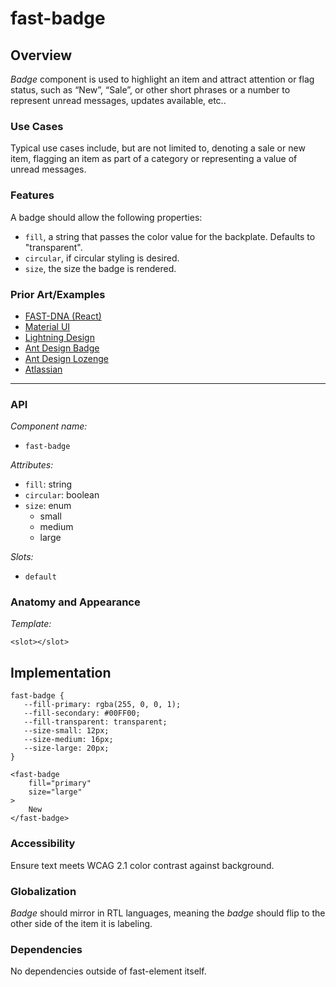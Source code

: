 # fast-badge

## Overview

*Badge* component is used to highlight an item and attract attention or flag status, such as “New”, “Sale”, or other short phrases or a number to represent unread messages, updates available, etc..

### Use Cases

Typical use cases include, but are not limited to, denoting a sale or new item, flagging an item as part of a category or representing a value of unread messages.
  
### Features

A badge should allow the following properties:
- `fill`, a string that passes the color value for the backplate. Defaults to "transparent".
- `circular`, if circular styling is desired.
- `size`, the size the badge is rendered.

### Prior Art/Examples
- [FAST-DNA (React)](https://explore.fast.design/components/badge)
- [Material UI](https://material-ui.com/components/badges/)
- [Lightning Design](https://www.lightningdesignsystem.com/components/badges/)
- [Ant Design Badge](https://ant.design/components/badge/)
- [Ant Design Lozenge](https://atlaskit.atlassian.com/packages/core/lozenge)
- [Atlassian](https://atlaskit.atlassian.com/packages/core/badge)

---

### API

*Component name:*
- `fast-badge`

*Attributes:*
- `fill`: string
- `circular`: boolean
- `size`: enum
  - small
  - medium
  - large

*Slots:*
- `default`

### Anatomy and Appearance

*Template:*
```
<slot></slot>
```

## Implementation

```
fast-badge {
   --fill-primary: rgba(255, 0, 0, 1);
   --fill-secondary: #00FF00;
   --fill-transparent: transparent;
   --size-small: 12px;
   --size-medium: 16px;
   --size-large: 20px;
}
```

```
<fast-badge
    fill="primary"
    size="large"
>
    New
</fast-badge>
```

### Accessibility

Ensure text meets WCAG 2.1 color contrast against background.

### Globalization

*Badge* should mirror in RTL languages, meaning the *badge* should flip to the other side of the item it is labeling.

### Dependencies

No dependencies outside of fast-element itself.
